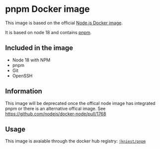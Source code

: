 # pnpm Docker image

This image is based on the official [Node.js Docker image](https://hub.docker.com/_/node/).

It is based on node 18 and contains [pnpm](https://pnpm.io/).

## Included in the image
- Node 18 with NPM
- pnpm
- Git
- OpenSSH

## Information

This image will be deprecated once the offical node image has integrated pnpm or there is an alternative offical image.
See https://github.com/nodejs/docker-node/pull/1768

## Usage

This image is avaiable through the docker hub registry: [`jkniest/pnpm`](https://hub.docker.com/r/jkniest/pnpm)
